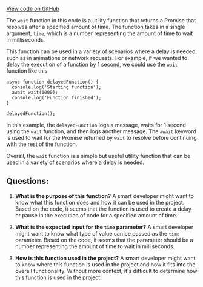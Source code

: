 [View code on GitHub](https://github.com/mrgnlabs/mrgn-ts/apps/alpha-liquidator/src/utils/wait.ts)

The `wait` function in this code is a utility function that returns a Promise that resolves after a specified amount of time. The function takes in a single argument, `time`, which is a number representing the amount of time to wait in milliseconds.

This function can be used in a variety of scenarios where a delay is needed, such as in animations or network requests. For example, if we wanted to delay the execution of a function by 1 second, we could use the `wait` function like this:

```
async function delayedFunction() {
  console.log('Starting function');
  await wait(1000);
  console.log('Function finished');
}

delayedFunction();
```

In this example, the `delayedFunction` logs a message, waits for 1 second using the `wait` function, and then logs another message. The `await` keyword is used to wait for the Promise returned by `wait` to resolve before continuing with the rest of the function.

Overall, the `wait` function is a simple but useful utility function that can be used in a variety of scenarios where a delay is needed.

## Questions:

1. **What is the purpose of this function?**
   A smart developer might want to know what this function does and how it can be used in the project. Based on the code, it seems that the function is used to create a delay or pause in the execution of code for a specified amount of time.

2. **What is the expected input for the `time` parameter?**
   A smart developer might want to know what type of value can be passed as the `time` parameter. Based on the code, it seems that the parameter should be a number representing the amount of time to wait in milliseconds.

3. **How is this function used in the project?**
   A smart developer might want to know where this function is used in the project and how it fits into the overall functionality. Without more context, it's difficult to determine how this function is used in the project.
